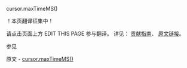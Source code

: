  cursor.maxTimeMS()

 ！本页翻译征集中！

请点击页面上方 EDIT THIS PAGE 参与翻译。
详见：
[贡献指南]( https://github.com/whaleal/MongoDB-Manual-zh/blob/master/CONTRIBUTING.md )、
[原文链接](  https://docs.mongodb.com/manual/reference/method/cursor.maxTimeMS/  )。

 参见

原文 - [cursor.maxTimeMS()]( https://docs.mongodb.com/manual/reference/method/cursor.maxTimeMS/ )

